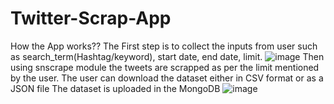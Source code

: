 # Twitter-Scrap-App

How the App works??
The First step is to collect the inputs from user such as search_term(Hashtag/keyword), start date, end date, limit. 
![image](https://user-images.githubusercontent.com/121443485/222351165-a934f2ae-e1be-43b6-8a4a-b67345cfb5a6.png)
Then using snscrape module the tweets are scrapped as per the limit mentioned by the user. The user can download the dataset either in CSV format or as a JSON file 
The dataset is uploaded in the MongoDB
![image](https://user-images.githubusercontent.com/121443485/222349520-f29ead3a-be5b-487d-bdaa-61ccd886440c.png)
